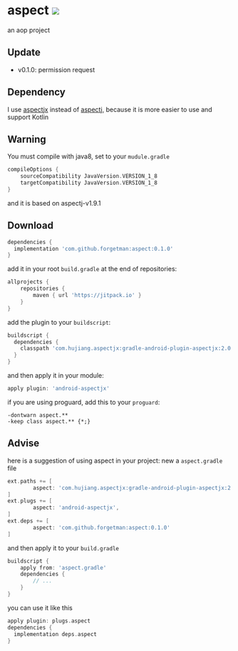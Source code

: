 # aspect [![](https://jitpack.io/v/forgetman/aspect.svg)](https://jitpack.io/#forgetman/aspect)
an aop project

Update
------
+ v0.1.0:    permission request

Dependency
------
I use [aspectjx](https://github.com/HujiangTechnology/gradle_plugin_android_aspectjx) instead of [aspectj](https://github.com/eclipse/org.aspectj), because it is more easier to use and support Kotlin

Warning
-------
You must compile with java8, set to your `mudule.gradle`
```groovy
compileOptions {
    sourceCompatibility JavaVersion.VERSION_1_8
    targetCompatibility JavaVersion.VERSION_1_8
}
```

and it is based on aspectj-v1.9.1

Download
--------

```groovy
dependencies {
  implementation 'com.github.forgetman:aspect:0.1.0'
}
```

add it in your root `build.gradle` at the end of repositories:

```groovy
allprojects {
    repositories {
        maven { url 'https://jitpack.io' }
    }
}
```

add the plugin to your `buildscript`:

```groovy
buildscript {
  dependencies {
    classpath 'com.hujiang.aspectjx:gradle-android-plugin-aspectjx:2.0.1'
  }
}
```

and then apply it in your module:

```groovy
apply plugin: 'android-aspectjx'
```

if you are using proguard, add this to your `proguard`:

```proguard
-dontwarn aspect.**
-keep class aspect.** {*;}
```

Advise
----
here is a suggestion of using aspect in your project: new a `aspect.gradle` file
```groovy
ext.paths += [
        aspect: 'com.hujiang.aspectjx:gradle-android-plugin-aspectjx:2.0.1', // https://github.com/HujiangTechnology/gradle_plugin_android_aspectjx
]
ext.plugs += [
        aspect: 'android-aspectjx',
]
ext.deps += [
        aspect: 'com.github.forgetman:aspect:0.1.0'
]
```

and then apply it to your `build.gradle`
```groovy
buildscript {
    apply from: 'aspect.gradle'
    dependencies {
        // ...
    }
}
```
you can use it like this
```groovy
apply plugin: plugs.aspect
dependencies {
  implementation deps.aspect
}
```

